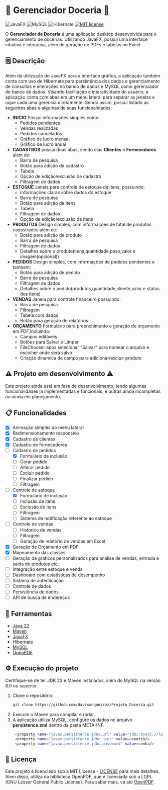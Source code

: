 # 🧁 Gerenciador Doceria 🧁

 ![JavaFX](https://img.shields.io/badge/javafx-%23FF0000.svg?style=for-the-badge&logo=javafx&logoColor=white) ![MySQL](https://img.shields.io/badge/mysql-4479A1.svg?style=for-the-badge&logo=mysql&logoColor=white) ![Hibernate](https://img.shields.io/badge/Hibernate-59666C?style=for-the-badge&logo=Hibernate&logoColor=white)  [![MIT license](https://img.shields.io/badge/License-MIT-blue.svg)](https://lbesson.mit-license.org/)

O **Gerenciador de Doceria** é uma aplicação desktop desenvolvida para o gerenciamento de docerias. Utilizando JavaFX, possui uma interface intuitiva e interativa, alem de geração de PDFs e tabelas no Excel.

## 🗒 Descrição
Além da utilização de JavaFX para a interface gráfica, a aplicação também conta com uso de Hibernate para persistência dos dados e gerenciamento de consultas e alterações no banco de dados e MySQL como gerenciador de banco de dados.
Visando facilitação e interatividade do usuário, a aplicação conta com abas em um menu lateral para separar as janelas e oque cada uma gerencia diretamente. Sendo assim, possui listado as seguintes abas e algumas de suas funcionalidades:

- **INICIO** Possui informações simples como:
	- Pedidos pendentes
	- Vendas realizadas
	- Pedidos cancelados
	- Gráfico de lucro mensal
	- Gráfico de lucro anual
- **CADASTROS**  possui duas abas, sendo elas **Clientes** e **Fornecedores** além de:
	- Barra de pesquisa
	- Botão para adição de cadastro
	- Tabela
	- Opção de edição/exclusão de cadastro
	- Filtragem de dados
- **ESTOQUE** Janela para controle de estoque de itens, possuindo:
	- Informações claras sobre dados do estoque
	- Barra de pesquisa
	- Botão para adição de itens
	- Tabela
	- Filtragem de dados
	- Opção de edição/exclusão de itens
- **PRODUTOS** Design simples, com informações de total de produtos cadastrados além de:
	- Botão para adição de produto
	- Barra de pesquisa
	- Filtragem de dados
	- Detalhes sobre o produto(itens,quantidade,peso,valor e imagem(opcional))
- **PEDIDOS** Design simples, com informações de pedidos pendentes e tambem:
	- Botão para adição de pedido
	- Barra de pesquisa
	- Filtragem de dados
	- Detalhes sobre o pedido(produtos,quantidade,cliente,valor e status dos itens)
- **VENDAS** Janela para controle financeiro,possuindo:
	- Barra de pesquisa
	- Filtragem
	- Tabela com dados
	- Botão para geração de relatórios
 - **ORÇAMENTO** Formulário para preenchimento e geração de orçamento em PDF,incluindo:
 	- Campos editáveis
  	- Botões para Salvar e Limpar
   	- FileChooser após selecionar "Salvar" para nomear o arquivo e escolher onde será salvo
   	- Criação dinamica de campo para adicionar/excluir produto 	    


## ⚠️ Projeto em desenvolvimento ⚠️

Este projeto ainda está em fase de desenvolvimento, tendo algumas funcionalidades ja implementadas e funcionais, e outras ainda incompletas ou ainda em planejamento.

## 📋 Funcionalidades

- [x] Animação simples do menu lateral
- [x] Redimensionamento responsivo
- [x] Cadastro de clientes
- [x] Cadastro de fornecedores
- [ ] Cadastro de pedidos
  - [x] Formulário de inclusão
  - [ ] Gerar pedido
  - [ ] Alterar pedido
  - [ ] Excluir pedido
  - [ ] Finalizar pedido
  - [ ] Filtragem 
- [ ] Controle de estoque
  - [x] Formulário de inclusão 
  - [ ] Inclusão de itens
  - [ ] Exclusão de itens
  - [ ] Filtragem
  - [ ] Sistema de notificação referente ao estoque
- [ ] Controle de vendas
  - [ ] Historico de vendas
  - [ ] Filtragem
  - [ ] Geração de relatório de vendas em Excel
- [x] Geração de Orçamento em PDF
- [x] Mapeamento das classes
- [ ] Geração de gráficos personalizados para análise de vendas, entrada e saida de produtos etc.
- [ ] Integração entre estoque e venda
- [ ] Dashboard com estatisticas de desempenho
- [ ] Sistema de autenticação
- [ ] Controle de dados
- [ ] Persistência de dados
- [ ] API de busca de endereços

## 🔨 Ferramentas
- [Java 22](https://docs.oracle.com/en/java/javase/22/)
- [Maven](https://maven.apache.org/guides/index.html)
- [JavaFX](https://www.oracle.com/java/technologies/javase/javafx-docs.html)
- [Hibernate](https://hibernate.org/orm/documentation/6.6/)
- [MySQL](https://docs.oracle.com/cd/E17952_01/)
- [OpenPDF](https://github.com/LibrePDF/OpenPDF)

## ⚙ Execução do projeto

  Certifique-se de ter JDK 22 e Maven instalados, além do MySQL na versão 8.0 ou superior.
1. Clone o repositório:
     ```bash
     git clone https://github.com/davisonqueiroz/Projeto_Doceria.git
     ```
2. Execute o Maven para compilar e rodar.  
3. A aplicação utiliza MySQL, configure os dados no arquivo **persistence.xml** dentro da pasta META-INF.
     ```bash
      <property name="javax.persistence.jdbc.url" value="jdbc:mysql://localhost:3306/seu_banco_de_dados"/>
      <property name="javax.persistence.jdbc.user" value=usuario/>
      <property name="javax.persistence.jdbc.password" value=senha/>
     ```
## 📃 Licença

Este projeto é licenciado sob a MIT License - [LICENSE](https://github.com/davisonqueiroz/Projeto_Doceria/tree/main?tab=License-1-ov-file) para mais detalhes.
Alem disso, utiliza da biblioteca OpenPDF, que é licenciada sob a LGPL (GNU Lesser General Public License). Para saber mais, vá ate [OpenPDF](https://github.com/LibrePDF/OpenPDF?tab=readme-ov-file).
